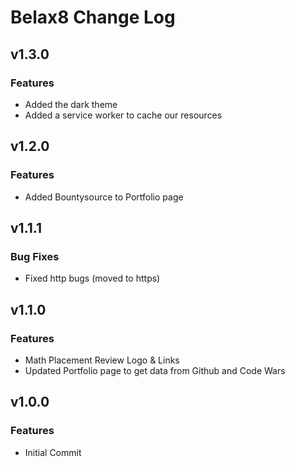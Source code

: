 # Belax8 Change Log


## v1.3.0
### Features
 * Added the dark theme
 * Added a service worker to cache our resources


## v1.2.0
### Features
 * Added Bountysource to Portfolio page


## v1.1.1
### Bug Fixes
 * Fixed http bugs (moved to https)

## v1.1.0
### Features
 * Math Placement Review Logo & Links
 * Updated Portfolio page to get data from Github and Code Wars


## v1.0.0
### Features
 * Initial Commit

